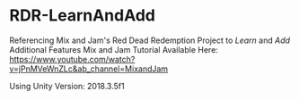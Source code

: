 # RDR-LearnAndAdd
Referencing Mix and Jam's Red Dead Redemption Project to _Learn_ and _Add_ Additional Features 
Mix and Jam Tutorial Available Here: https://www.youtube.com/watch?v=jPnMVeWnZLc&ab_channel=MixandJam

Using Unity Version: 2018.3.5f1
